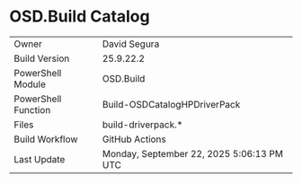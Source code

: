 ﻿# OSD.Build Catalog

| | |
|-|-|
| Owner | David Segura |
| Build Version | 25.9.22.2 |
| PowerShell Module | OSD.Build |
| PowerShell Function | Build-OSDCatalogHPDriverPack |
| Files | build-driverpack.* |
| Build Workflow | GitHub Actions |
| Last Update | Monday, September 22, 2025 5:06:13 PM UTC |
